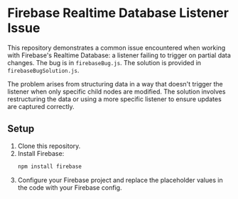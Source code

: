 # Firebase Realtime Database Listener Issue

This repository demonstrates a common issue encountered when working with Firebase's Realtime Database: a listener failing to trigger on partial data changes. The bug is in `firebaseBug.js`. The solution is provided in `firebaseBugSolution.js`.

The problem arises from structuring data in a way that doesn't trigger the listener when only specific child nodes are modified.  The solution involves restructuring the data or using a more specific listener to ensure updates are captured correctly. 

## Setup

1. Clone this repository.
2. Install Firebase:
   ```bash
   npm install firebase
   ```
3. Configure your Firebase project and replace the placeholder values in the code with your Firebase config.